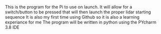 This is the program for the Pi to use on launch.
It will allow for a switch/button to be pressed that will then launch the proper lidar starting sequence
It is also my first time using Github so it is also a learning experiance for me
The program will be written in python using the PYcharm 3.8 IDE
